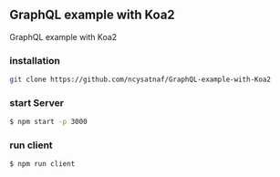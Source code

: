## GraphQL example with Koa2

GraphQL example with Koa2

### installation

```bash
git clone https://github.com/ncysatnaf/GraphQL-example-with-Koa2
```

### start Server
```bash
$ npm start -p 3000
```

### run client
```bash
$ npm run client
```

